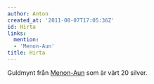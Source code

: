 ```yaml
---
author: Anton
created_at: '2011-08-07T17:05:36Z'
id: Hirta
links:
  mention:
  - 'Menon-Aun'
title: Hirta
---
```


Guldmynt från [Menon-Aun] som är värt 20 silver.

  [Menon-Aun]: Menon-Aun
